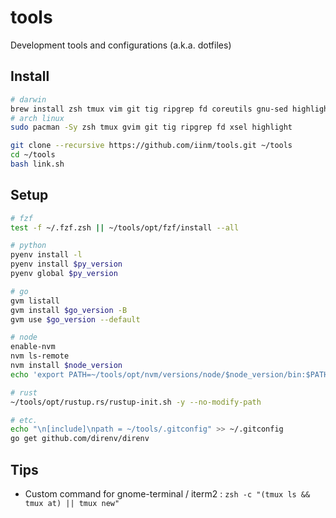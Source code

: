 # tools

Development tools and configurations (a.k.a. dotfiles)

## Install

```sh
# darwin
brew install zsh tmux vim git tig ripgrep fd coreutils gnu-sed highlight
# arch linux
sudo pacman -Sy zsh tmux gvim git tig ripgrep fd xsel highlight
```

```sh
git clone --recursive https://github.com/iinm/tools.git ~/tools
cd ~/tools
bash link.sh
```

## Setup

```sh
# fzf
test -f ~/.fzf.zsh || ~/tools/opt/fzf/install --all

# python
pyenv install -l
pyenv install $py_version
pyenv global $py_version

# go
gvm listall
gvm install $go_version -B
gvm use $go_version --default

# node
enable-nvm
nvm ls-remote
nvm install $node_version
echo 'export PATH=~/tools/opt/nvm/versions/node/$node_version/bin:$PATH' >> ~/.zshenv.local

# rust
~/tools/opt/rustup.rs/rustup-init.sh -y --no-modify-path

# etc.
echo "\n[include]\npath = ~/tools/.gitconfig" >> ~/.gitconfig
go get github.com/direnv/direnv
```

## Tips

- Custom command for gnome-terminal / iterm2 : `zsh -c "(tmux ls && tmux at) || tmux new"`
